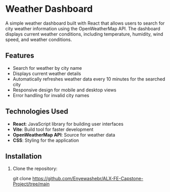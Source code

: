 # Weather Dashboard

A simple weather dashboard built with React that allows users to search for city weather information using the OpenWeatherMap API. The dashboard displays current weather conditions, including temperature, humidity, wind speed, and weather conditions.

## Features

- Search for weather by city name
- Displays current weather details
- Automatically refreshes weather data every 10 minutes for the searched city
- Responsive design for mobile and desktop views
- Error handling for invalid city names

## Technologies Used

- **React**: JavaScript library for building user interfaces
- **Vite**: Build tool for faster development
- **OpenWeatherMap API**: Source for weather data
- **CSS**: Styling for the application

## Installation

1. Clone the repository:

   git clone https://github.com/Enyewashebr/ALX-FE-Capstone-Project/tree/main
